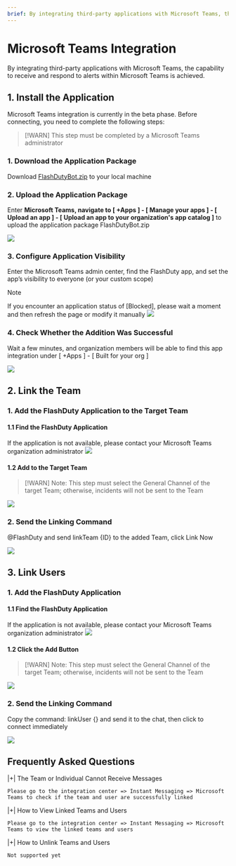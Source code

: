 ```yaml
---
brief: By integrating third-party applications with Microsoft Teams, the capability to receive and respond to alerts within Microsoft Teams is achieved
---
```


# Microsoft Teams Integration

By integrating third-party applications with Microsoft Teams, the capability to receive and respond to alerts within Microsoft Teams is achieved.
## 1. Install the Application

Microsoft Teams integration is currently in the beta phase. Before connecting, you need to complete the following steps:

> [!WARN]
> This step must be completed by a Microsoft Teams administrator

### 1. Download the Application Package
Download [FlashDutyBot.zip](https://fcpub-1301667576.cos.ap-nanjing.myqcloud.com/flashduty/integration/microsoft-teams/FlashDutyBot.zip) to your local machine

### 2. Upload the Application Package
Enter **Microsoft Teams, navigate to [ +Apps ] - [ Manage your apps ] - [ Upload an app ] - [ Upload an app to your organization's app catalog ]** to upload the application package FlashDutyBot.zip

![](https://fcdoc.github.io/img/zh/flashduty/mixin/instant_messaging/microsoft_teams/1.avif)

### 3. Configure Application Visibility
Enter the Microsoft Teams admin center, find the FlashDuty app, and set the app’s visibility to everyone (or your custom scope)

> [!NOTE]
> If you encounter an application status of [Blocked], please wait a moment and then refresh the page or modify it manually
![](https://fcdoc.github.io/img/zh/flashduty/mixin/instant_messaging/microsoft_teams/2.avif)

### 4. Check Whether the Addition Was Successful
Wait a few minutes, and organization members will be able to find this app integration under [ +Apps ] - [ Built for your org ]

![](https://fcdoc.github.io/img/zh/flashduty/mixin/instant_messaging/microsoft_teams/3.avif)

## 2. Link the Team

### 1. Add the FlashDuty Application to the Target Team

#### 1.1 Find the FlashDuty Application
If the application is not available, please contact your Microsoft Teams organization administrator
![](https://fcdoc.github.io/img/zh/flashduty/mixin/instant_messaging/microsoft_teams/3.avif)

#### 1.2 Add to the Target Team
> [!WARN]
> Note: This step must select the General Channel of the target Team; otherwise, incidents will not be sent to the Team

![](https://fcdoc.github.io/img/zh/flashduty/mixin/instant_messaging/microsoft_teams/4.avif)

### 2. Send the Linking Command
@FlashDuty and send linkTeam {ID} to the added Team, click Link Now

![](https://fcdoc.github.io/img/zh/flashduty/mixin/instant_messaging/microsoft_teams/5.avif)

## 3. Link Users

### 1. Add the FlashDuty Application

#### 1.1 Find the FlashDuty Application
If the application is not available, please contact your Microsoft Teams organization administrator
![](https://fcdoc.github.io/img/zh/flashduty/mixin/instant_messaging/microsoft_teams/3.avif)

#### 1.2 Click the Add Button
> [!WARN]
> Note: This step must select the General Channel of the target Team; otherwise, incidents will not be sent to the Team

![](https://fcdoc.github.io/img/zh/flashduty/mixin/instant_messaging/microsoft_teams/6.avif)

### 2. Send the Linking Command
Copy the command: linkUser {} and send it to the chat, then click to connect immediately

![](https://fcdoc.github.io/img/zh/flashduty/mixin/instant_messaging/microsoft_teams/7.avif)

## Frequently Asked Questions

|+| The Team or Individual Cannot Receive Messages

    Please go to the integration center => Instant Messaging => Microsoft Teams to check if the team and user are successfully linked

|+| How to View Linked Teams and Users

    Please go to the integration center => Instant Messaging => Microsoft Teams to view the linked teams and users

|+| How to Unlink Teams and Users

    Not supported yet